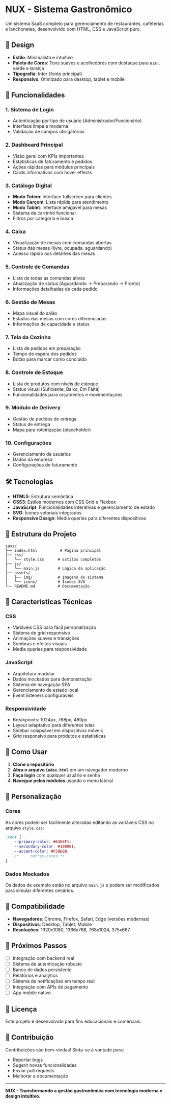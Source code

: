 # NUX - Sistema Gastronômico

Um sistema SaaS completo para gerenciamento de restaurantes, cafeterias e lanchonetes, desenvolvido com HTML, CSS e JavaScript puro.

## 🎨 Design

- **Estilo**: Minimalista e intuitivo
- **Paleta de Cores**: Tons suaves e acolhedores com destaque para azul, verde e laranja
- **Tipografia**: Inter (fonte principal)
- **Responsivo**: Otimizado para desktop, tablet e mobile

## 🚀 Funcionalidades

### 1. **Sistema de Login**
- Autenticação por tipo de usuário (Administrador/Funcionário)
- Interface limpa e moderna
- Validação de campos obrigatórios

### 2. **Dashboard Principal**
- Visão geral com KPIs importantes
- Estatísticas de faturamento e pedidos
- Ações rápidas para módulos principais
- Cards informativos com hover effects

### 3. **Catálogo Digital**
- **Modo Totem**: Interface fullscreen para clientes
- **Modo Garçom**: Lista rápida para atendimento
- **Modo Tablet**: Interface amigável para mesas
- Sistema de carrinho funcional
- Filtros por categoria e busca

### 4. **Caixa**
- Visualização de mesas com comandas abertas
- Status das mesas (livre, ocupada, aguardando)
- Acesso rápido aos detalhes das mesas

### 5. **Controle de Comandas**
- Lista de todas as comandas ativas
- Atualização de status (Aguardando → Preparando → Pronto)
- Informações detalhadas de cada pedido

### 6. **Gestão de Mesas**
- Mapa visual do salão
- Estados das mesas com cores diferenciadas
- Informações de capacidade e status

### 7. **Tela da Cozinha**
- Lista de pedidos em preparação
- Tempo de espera dos pedidos
- Botão para marcar como concluído

### 8. **Controle de Estoque**
- Lista de produtos com níveis de estoque
- Status visual (Suficiente, Baixo, Em Falta)
- Funcionalidades para orçamentos e movimentações

### 9. **Módulo de Delivery**
- Gestão de pedidos de entrega
- Status de entrega
- Mapa para roteirização (placeholder)

### 10. **Configurações**
- Gerenciamento de usuários
- Dados da empresa
- Configurações de faturamento

## 🛠️ Tecnologias

- **HTML5**: Estrutura semântica
- **CSS3**: Estilos modernos com CSS Grid e Flexbox
- **JavaScript**: Funcionalidades interativas e gerenciamento de estado
- **SVG**: Ícones vetoriais integrados
- **Responsive Design**: Media queries para diferentes dispositivos

## 📁 Estrutura do Projeto

```
sass/
├── index.html          # Página principal
├── css/
│   └── style.css      # Estilos completos
├── js/
│   └── main.js        # Lógica da aplicação
├── assets/
│   ├── img/           # Imagens do sistema
│   └── icons/         # Ícones SVG
└── README.md          # Documentação
```

## 🎯 Características Técnicas

### **CSS**
- Variáveis CSS para fácil personalização
- Sistema de grid responsivo
- Animações suaves e transições
- Sombras e efeitos visuais
- Media queries para responsividade

### **JavaScript**
- Arquitetura modular
- Dados mockados para demonstração
- Sistema de navegação SPA
- Gerenciamento de estado local
- Event listeners configuráveis

### **Responsividade**
- Breakpoints: 1024px, 768px, 480px
- Layout adaptativo para diferentes telas
- Sidebar colapsável em dispositivos móveis
- Grid responsivo para produtos e estatísticas

## 🚀 Como Usar

1. **Clone o repositório**
2. **Abra o arquivo `index.html`** em um navegador moderno
3. **Faça login** com qualquer usuário e senha
4. **Navegue pelos módulos** usando o menu lateral

## 🔧 Personalização

### **Cores**
As cores podem ser facilmente alteradas editando as variáveis CSS no arquivo `style.css`:

```css
:root {
    --primary-color: #6366F1;
    --secondary-color: #10B981;
    --accent-color: #F59E0B;
    /* ... outras cores */
}
```

### **Dados Mockados**
Os dados de exemplo estão no arquivo `main.js` e podem ser modificados para simular diferentes cenários.

## 📱 Compatibilidade

- **Navegadores**: Chrome, Firefox, Safari, Edge (versões modernas)
- **Dispositivos**: Desktop, Tablet, Mobile
- **Resoluções**: 1920x1080, 1366x768, 768x1024, 375x667

## 🔮 Próximos Passos

- [ ] Integração com backend real
- [ ] Sistema de autenticação robusto
- [ ] Banco de dados persistente
- [ ] Relatórios e analytics
- [ ] Sistema de notificações em tempo real
- [ ] Integração com APIs de pagamento
- [ ] App mobile nativo

## 📄 Licença

Este projeto é desenvolvido para fins educacionais e comerciais.

## 👥 Contribuição

Contribuições são bem-vindas! Sinta-se à vontade para:
- Reportar bugs
- Sugerir novas funcionalidades
- Enviar pull requests
- Melhorar a documentação

---

**NUX - Transformando a gestão gastronômica com tecnologia moderna e design intuitivo.**
